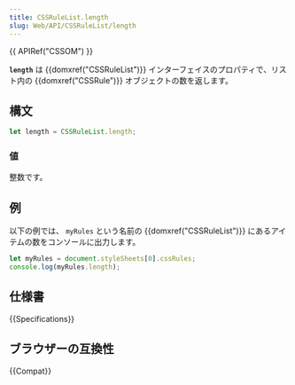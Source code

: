 ```yaml
---
title: CSSRuleList.length
slug: Web/API/CSSRuleList/length
---
```

{{ APIRef("CSSOM") }}

**`length`** は {{domxref("CSSRuleList")}} インターフェイスのプロパティで、リスト内の {{domxref("CSSRule")}} オブジェクトの数を返します。

## 構文

```js
let length = CSSRuleList.length;
```

### 値

整数です。

## 例

以下の例では、 `myRules` という名前の {{domxref("CSSRuleList")}} にあるアイテムの数をコンソールに出力します。

```js
let myRules = document.styleSheets[0].cssRules;
console.log(myRules.length);
```

## 仕様書

{{Specifications}}

## ブラウザーの互換性

{{Compat}}
